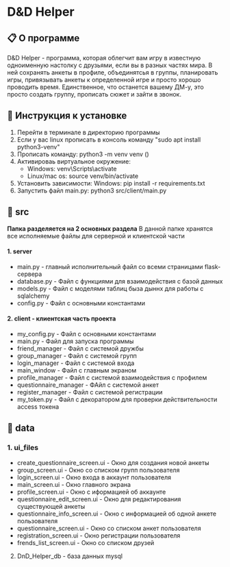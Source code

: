 # D&D Helper

## 📋 О программе
D&D Helper - программа, которая облегчит вам игру в известную одноименную настолку с друзьями, если вы в разных частях мира. В ней сохранять анкеты в профиле, объединятсья в группы, планировать игры, привязывать анкеты к определенной игре и просто хорошо проводить время. Единственное, что останется вашему ДМ-у, это просто создать группу, прописать сюжет и зайти в звонок.

## 🔧 Инструкция к установке
1. Перейти в терминале в директорию программы
2. Если у вас linux прописать в консоль команду "sudo apt install python3-venv"
3. Прописать команду: python3 -m venv venv ()
4. Активироваь виртуальное окружение:
    - Windows: venv\Scripts\activate
    - Linux/mac os: source venv/bin/activate
5. Установить зависимости: Windows: pip install -r requirements.txt
6. Запустить файл main.py: python3 src/client/main.py
    

## 📁 src
__Папка разделяется на 2 основных раздела__
В данной папке хранятся все исполняемые файлы для серверной и клиентской части
#### 1. server
* main.py - главный исполнительный файл со всеми страницами flask-сервера
* database.py - Файл с функциями для взаимодействия с базой данных
* models.py - Файл с моделями таблиц быза дыннх для работы с sqlalchemy
* config.py - Файл с основными константами

#### 2. client - клиентская часть проекта
* my_config.py - Файл с основными константами
* main.py - Файл для запуска программы
* friend_manager - Файл с системой дружбы
* group_manager - Файл с системой групп
* login_manager - Файл с системой входа
* main_window - Файл с главным экраном
* profile_manager - Файл с системой взаимодействия с профилем
* questionnaire_manager - ФАйл с системой анкет
* register_manager - Файл с системой регистрации
* my_token.py - Файл с декоратором для проверки действительности access токена

## 📁 data
### 1. ui_files
* create_questionnaire_screen.ui - Окно для создания новой анкеты
* group_screen.ui - Окно со списком групп пользователя
* login_screen.ui - Окно входа в аккаунт пользователя
* main_screen.ui - Окно главного экрана
* profile_screen.ui - Окно с иформацией об аккаунте
* questionnaire_edit_screen.ui - Окно для редактирования существующей анкеты
* questionnaire_info_screen.ui - Окно с информацией об одной анкете пользователя
* questionnaire_screen.ui - Окно со списком анкет пользователя
* registration_screen.ui - Окно регистрации пользователя
* frends_list_screen.ui - Окно со списком друзей
2. DnD_Helper_db - база данных mysql
